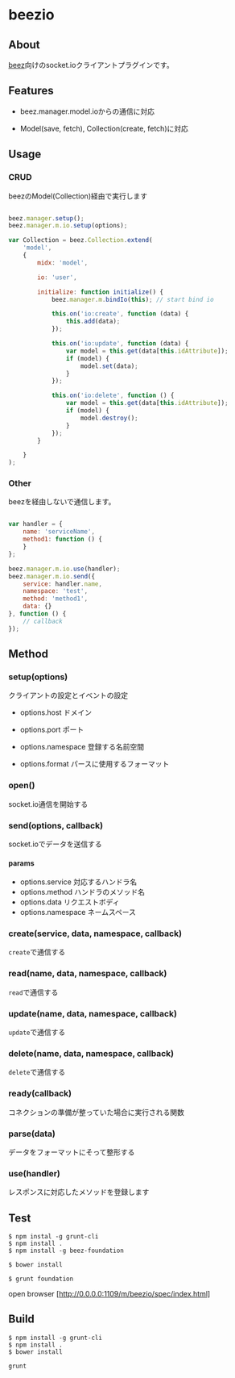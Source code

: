 # beezio

## About

[beez](http://github.com/CyberAgent/beez)向けのsocket.ioクライアントプラグインです。


## Features

- beez.manager.model.ioからの通信に対応

- Model(save, fetch), Collection(create, fetch)に対応


## Usage

### CRUD

beezのModel(Collection)経由で実行します


``` javascript

beez.manager.setup();
beez.manager.m.io.setup(options);

var Collection = beez.Collection.extend(
    'model',
    {
        midx: 'model',

        io: 'user',

        initialize: function initialize() {
            beez.manager.m.bindIo(this); // start bind io

            this.on('io:create', function (data) {
                this.add(data);
            });

            this.on('io:update', function (data) {
                var model = this.get(data[this.idAttribute]);
                if (model) {
                    model.set(data);
                }
            });

            this.on('io:delete', function () {
                var model = this.get(data[this.idAttribute]);
                if (model) {
                    model.destroy();
                }
            });
        }

    }
);

```

### Other

beezを経由しないで通信します。

```javascript

var handler = {
    name: 'serviceName',
    method1: function () {
    }
};

beez.manager.m.io.use(handler);
beez.manager.m.io.send({
    service: handler.name,
    namespace: 'test',
    method: 'method1',
    data: {}
}, function () {
    // callback
});

```

## Method

### setup(options)
クライアントの設定とイベントの設定

- options.host ドメイン

- options.port ポート

- options.namespace 登録する名前空間

- options.format パースに使用するフォーマット

### open()
socket.io通信を開始する

### send(options, callback)
socket.ioでデータを送信する

#### params
- options.service 対応するハンドラ名
- options.method ハンドラのメソッド名
- options.data リクエストボディ
- options.namespace ネームスペース

### create(service, data, namespace, callback)
`create`で通信する

### read(name, data, namespace, callback)
`read`で通信する

### update(name, data, namespace, callback)
`update`で通信する

### delete(name, data, namespace, callback)
`delete`で通信する

### ready(callback)
コネクションの準備が整っていた場合に実行される関数

### parse(data)
データをフォーマットにそって整形する

### use(handler)
レスポンスに対応したメソッドを登録します


## Test

```
$ npm instal -g grunt-cli
$ npm install .
$ npm install -g beez-foundation

$ bower install

$ grunt foundation

```

open browser [http://0.0.0.0:1109/m/beezio/spec/index.html]

## Build
```
$ npm install -g grunt-cli
$ npm install .
$ bower install

grunt
```

